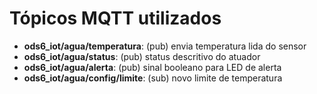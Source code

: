 # Tópicos MQTT utilizados

- **ods6_iot/agua/temperatura**: (pub) envia temperatura lida do sensor
- **ods6_iot/agua/status**: (pub) status descritivo do atuador
- **ods6_iot/agua/alerta**: (pub) sinal booleano para LED de alerta
- **ods6_iot/agua/config/limite**: (sub) novo limite de temperatura